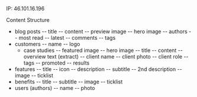IP: 46.101.16.196

Content Structure

- blog posts
    -- title
    -- content
    -- preview image
    -- hero image
    -- authors
    -- most read
    -- latest
    -- comments
    -- tags
- customers
    -- name
    -- logo
    - case studies
        -- featured image
        -- hero image
        -- title
        -- content
        -- overview text (extract)
        -- client name
        -- client photo
        -- client role
        -- tags
        -- promoted
        -- results
- features
    -- title
    -- icon
    -- description
    -- subtitle
    -- 2nd description
    -- image
    -- ticklist
- benefits
    -- title
    -- subtitle
    -- image
    -- ticklist
- users (authors)
    -- name
    -- photo
